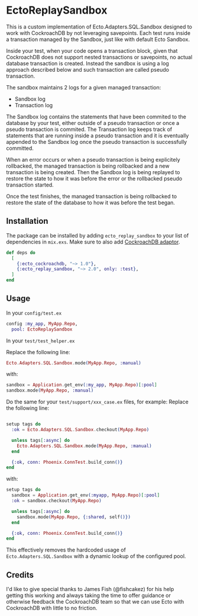 # EctoReplaySandbox

This is a custom implementation of Ecto.Adapters.SQL.Sandbox designed to work with CockroachDB by not leveraging savepoints.
Each test runs inside a transaction managed by the Sandbox, just like with default Ecto Sandbox.

Inside your test, when your code opens a transaction block, given that CockroachDB does not support nested transactions or savepoints, no actual database transaction is created.
Instead the sandbox is using a log approach described below and such transaction are called pseudo transaction.

The sandbox maintains 2 logs for a given managed transaction:
- Sandbox log
- Transaction log

The Sandbox log contains the statements that have been commited to the database by your test, either outside of a pseudo transaction or once a pseudo transaction is commited.
The Transaction log keeps track of statements that are running inside a pseudo transaction and it is eventually appended to the Sandbox log once the pseudo transaction is successfully committed.

When an error occurs or when a pseudo transaction is being explicitely rollbacked, the managed transaction is being rollbacked and a new transaction is being created.
Then the Sandbox log is being replayed to restore the state to how it was before the error or the rollbacked pseudo transaction started.

Once the test finishes, the managed transaction is being rollbacked to restore the state of the database to how it was before the test began.

## Installation

The package can be installed by adding `ecto_replay_sandbox` to your list of dependencies in `mix.exs`.
Make sure to also add [CockroachDB adaptor](https://hexdocs.pm/ecto_cockroachdb/readme.html).

```elixir
def deps do
  [
    {:ecto_cockroachdb, "~> 1.0"},
    {:ecto_replay_sandbox, "~> 2.0", only: :test},
  ]
end
```

## Usage

In your `config/test.ex`
```elixir
config :my_app, MyApp.Repo,
  pool: EctoReplaySandbox
```

In your `test/test_helper.ex`

Replace the following line:
```elixir
Ecto.Adapters.SQL.Sandbox.mode(MyApp.Repo, :manual)
```

with:
```elixir
sandbox = Application.get_env(:my_app, MyApp.Repo)[:pool]
sandbox.mode(MyApp.Repo, :manual)
```

Do the same for your `test/support/xxx_case.ex` files, for example:
Replace the following line:

```elixir

setup tags do
  :ok = Ecto.Adapters.SQL.Sandbox.checkout(MyApp.Repo)

  unless tags[:async] do
    Ecto.Adapters.SQL.Sandbox.mode(MyApp.Repo, :manual)
  end

  {:ok, conn: Phoenix.ConnTest.build_conn()}
end
```

with:
```elixir
setup tags do
  sandbox = Application.get_env(:myapp, MyApp.Repo)[:pool]
  :ok = sandbox.checkout(MyApp.Repo)

  unless tags[:async] do
    sandbox.mode(MyApp.Repo, {:shared, self()})
  end

  {:ok, conn: Phoenix.ConnTest.build_conn()}
end
```

This effectively removes the hardcoded usage of `Ecto.Adapters.SQL.Sandbox` with a dynamic lookup of the configured pool.

## Credits

I'd like to give special thanks to James Fish (@fishcakez) for his help getting this working and always taking the time to offer guidance or otherwise feedback the CockroachDB team so that we can use Ecto with CockroachDB with little to no friction.
